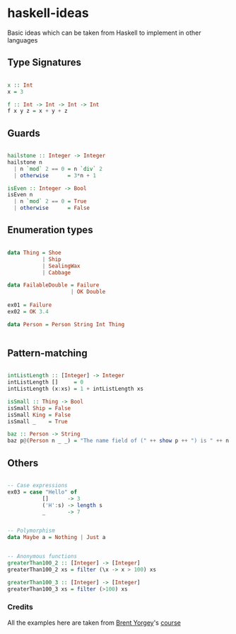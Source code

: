 # haskell-ideas
Basic ideas which can be taken from Haskell to implement in other languages


## Type Signatures

```haskell

x :: Int
x = 3

f :: Int -> Int -> Int -> Int
f x y z = x + y + z

```


## Guards

```haskell

hailstone :: Integer -> Integer
hailstone n
  | n `mod` 2 == 0 = n `div` 2
  | otherwise      = 3*n + 1

isEven :: Integer -> Bool
isEven n 
  | n `mod` 2 == 0 = True
  | otherwise      = False

```


## Enumeration types

```haskell

data Thing = Shoe 
           | Ship 
           | SealingWax 
           | Cabbage 

data FailableDouble = Failure
                    | OK Double
                    
ex01 = Failure
ex02 = OK 3.4

data Person = Person String Int Thing
        

```


## Pattern-matching

```haskell

intListLength :: [Integer] -> Integer
intListLength []     = 0
intListLength (x:xs) = 1 + intListLength xs

isSmall :: Thing -> Bool
isSmall Ship = False
isSmall King = False
isSmall _    = True

baz :: Person -> String
baz p@(Person n _ _) = "The name field of (" ++ show p ++ ") is " ++ n

```


## Others

```haskell

-- Case expressions
ex03 = case "Hello" of
           []      -> 3
           ('H':s) -> length s
           _       -> 7


-- Polymorphism
data Maybe a = Nothing | Just a


-- Anonymous functions
greaterThan100_2 :: [Integer] -> [Integer]
greaterThan100_2 xs = filter (\x -> x > 100) xs

greaterThan100_3 :: [Integer] -> [Integer]
greaterThan100_3 xs = filter (>100) xs


```

### Credits

All the examples here are taken from [Brent Yorgey](https://byorgey.wordpress.com/)'s [course](http://www.seas.upenn.edu/~cis194/spring13/lectures.html)
